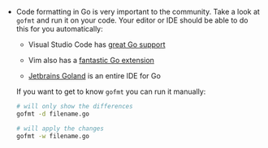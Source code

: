 - Code formatting in Go is very important to the community. Take a look at `gofmt` and run it on your code. Your editor or IDE should be able to do this for you automatically:

    - Visual Studio Code has [great Go support](https://code.visualstudio.com/docs/languages/go)

    - Vim also has a [fantastic Go extension](https://github.com/fatih/vim-go)

    - [Jetbrains Goland](https://www.jetbrains.com/go/) is an entire IDE for Go
    
    If you want to get to know `gofmt` you can run it manually:
    
    ```bash
    # will only show the differences
    gofmt -d filename.go
    
    # will apply the changes
    gofmt -w filename.go
    ```
